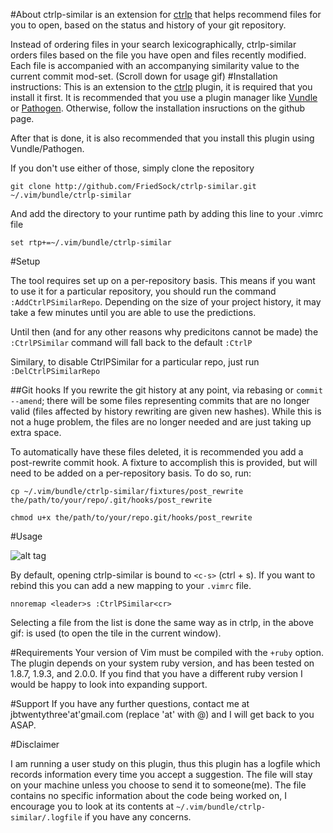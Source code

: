 
#About
ctrlp-similar is an extension for [ctrlp](http://github.com/kien/ctrlp.vim) that helps recommend files for you to open, based on the status and history of your git repository.

Instead of ordering files in your search lexicographically,
ctrlp-similar orders files based on the file you have open and files
recently modified. Each file is accompanied with an accompanying
similarity value to the current commit mod-set. (Scroll down for usage
gif)
#Installation instructions:
This is an extension to the [ctrlp](http://github.com/kien/ctrlp.vim) plugin, it is required that you install it first. It is recommended that you use a plugin manager like [Vundle](http://github.com/gmarik/Vundle.vim) or [Pathogen](http://github.com/tpope/vim-pathogen/). Otherwise, follow the installation insructions on the github page.

After that is done, it is also recommended that you install this plugin using Vundle/Pathogen.

If you don't use either of those, simply clone the repository

	git clone http://github.com/FriedSock/ctrlp-similar.git ~/.vim/bundle/ctrlp-similar

And add the directory to your runtime path by adding this line to your .vimrc file

	set rtp+=~/.vim/bundle/ctrlp-similar

#Setup

The tool requires set up on a per-repository basis. This means if you
want to use it for a particular repository, you should run the command
`:AddCtrlPSimilarRepo`. Depending on the size of your project history,
it may take a few minutes until you are able to use the predictions.

Until then (and for any other reasons why predicitons cannot be made)
the `:CtrlPSimilar` command will fall back to the default `:CtrlP`

Similary, to disable CtrlPSimilar for a particular repo, just run `:DelCtrlPSimilarRepo`

##Git hooks
If you rewrite the git history at any point, via rebasing or `commit --amend`; there will be some files representing commits that are no longer valid (files affected by history rewriting are given new hashes). While this is not a huge problem, the files are no longer needed and are just taking up extra space.

To automatically have these files deleted, it is recommended you add a post-rewrite commit hook. A fixture to accomplish this is provided, but will need to be added on a per-repository basis. To do so, run:

	cp ~/.vim/bundle/ctrlp-similar/fixtures/post_rewrite the/path/to/your/repo/.git/hooks/post_rewrite

	chmod u+x the/path/to/your/repo.git/hooks/post_rewrite


#Usage

![alt tag](https://raw.github.com/FriedSock/ctrlp-similar/master/gifs/usingsimilar.gif)

By default, opening ctrlp-similar is bound to  `<c-s>` (ctrl + s). If you want to rebind this you can add a new mapping to your `.vimrc` file.

	nnoremap <leader>s :CtrlPSimilar<cr>

Selecting a file from the list is done the same way as in ctrlp, in the
above gif: <enter> is used (to open the tile in the current window).

#Requirements
Your version of Vim must be compiled with the `+ruby` option. The plugin depends on your system ruby version, and has been tested on 1.8.7, 1.9.3, and 2.0.0. If you find that you have a different ruby version I would be happy to look into expanding support.

#Support
If you have any further questions, contact me at jbtwentythree'at'gmail.com (replace 'at' with @) and I will get back to you ASAP.

#Disclaimer

I am running a user study on this plugin, thus this plugin has a logfile which records information every time you accept a suggestion. The file will stay on your machine unless you choose to send it to someone(me). The file contains no specific information about the code being worked on, I encourage you to look at its contents at `~/.vim/bundle/ctrlp-similar/.logfile` if you have any concerns.

